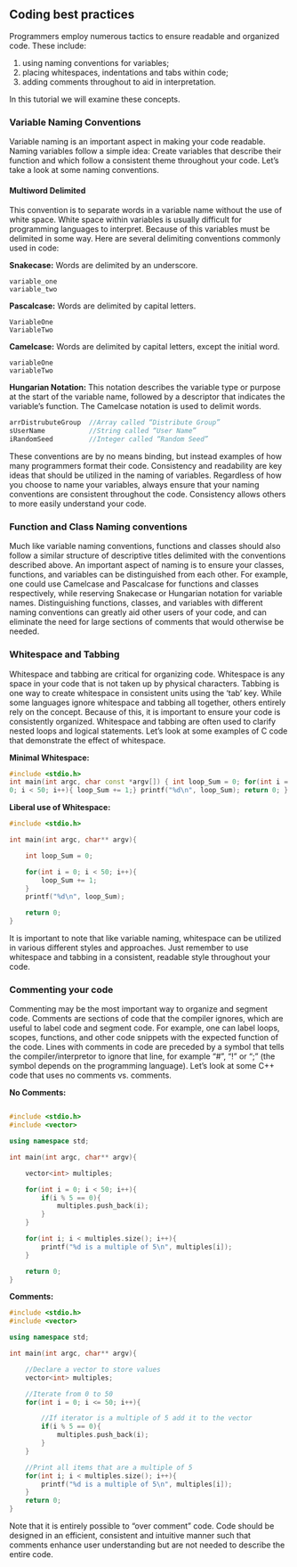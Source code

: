## Coding best practices

Programmers employ numerous tactics to ensure readable and organized
code. These include:

1. using naming conventions for variables;
2. placing whitespaces, indentations and tabs within code;
3. adding comments throughout to aid in interpretation.

In this tutorial we will examine these concepts.

### Variable Naming Conventions

Variable naming is an important aspect in making your code
readable. Naming variables follow a simple idea: Create variables that
describe their function and which follow a consistent theme throughout
your code. Let’s take a look at some naming conventions.

#### Multiword Delimited

This convention is to separate words in a variable name without the
use of white space. White space within variables is usually difficult
for programming languages to interpret. Because of this variables
must be delimited in some way. Here are several delimiting conventions
commonly used in code:  

__Snakecase:__ Words are delimited by an underscore.

```
variable_one
variable_two
```

__Pascalcase:__ Words are delimited by capital letters.

```
VariableOne
VariableTwo
```

__Camelcase:__ Words are delimited by capital letters, except the
initial word.

```
variableOne
variableTwo
```

__Hungarian Notation:__ This notation describes the variable type or purpose at the start of
the variable name, followed by a descriptor that indicates the
variable’s function. The Camelcase notation is used to delimit
words.

```c++
arrDistrubuteGroup  //Array called “Distribute Group”
sUserName           //String called “User Name”
iRandomSeed         //Integer called “Random Seed”
```

These conventions are by no means binding, but instead examples of how
many programmers format their code. Consistency and readability are
key ideas that should be utilized in the naming of variables.
Regardless of how you choose to name your variables, always ensure
that your naming conventions are consistent throughout the
code. Consistency allows others to more easily understand your code.

### Function and Class Naming conventions

Much like variable naming conventions, functions and classes should
also follow a similar structure of descriptive titles delimited with
the conventions described above. An important aspect of naming is to
ensure your classes, functions, and variables can be distinguished
from each other. For example, one could use Camelcase and Pascalcase
for functions and classes respectively, while reserving Snakecase or
Hungarian notation for variable names. Distinguishing functions,
classes, and variables with different naming conventions can greatly
aid other users of your code, and can eliminate the need for large
sections of comments that would otherwise be needed.

### Whitespace and Tabbing

Whitespace and tabbing are critical for organizing code. Whitespace is 
any space in your code that is not taken up by physical characters.
Tabbing is one way to create whitespace in consistent units using the ‘tab’ key. 
While some languages ignore whitespace and tabbing all together, others entirely rely on the concept.
Because of this, it is important to ensure your code is
consistently organized. Whitespace and tabbing are often used to clarify nested
loops and logical statements. Let’s look at some examples of C code
that demonstrate the effect of whitespace.

__Minimal Whitespace:__

```c++
#include <stdio.h>
int main(int argc, char const *argv[]) { int loop_Sum = 0; for(int i =
0; i < 50; i++){ loop_Sum += 1;} printf("%d\n", loop_Sum); return 0; }
```

__Liberal use of Whitespace:__

```c++
#include <stdio.h>

int main(int argc, char** argv){

    int loop_Sum = 0;

    for(int i = 0; i < 50; i++){
        loop_Sum += 1;
    }
    printf("%d\n", loop_Sum);

    return 0;
}
```

It is important to note that like variable naming, whitespace can be
utilized in various different styles and approaches. Just remember to
use whitespace and tabbing in a consistent, readable style
throughout your code.

### Commenting your code

Commenting may be the most important way to organize and segment
code. Comments are sections of code that the compiler ignores, 
which are useful to label code and segment code. For example, one can label loops,
scopes, functions, and other code snippets with the expected function of the code.
Lines with comments in code are preceded by a symbol that tells 
the compiler/interpretor to ignore that line, for example “#”, “!” or “;” (the symbol depends
on the programming language). Let’s look at some C++ code that uses no
comments vs. comments.

__No Comments:__

```c++

#include <stdio.h>
#include <vector>

using namespace std;

int main(int argc, char** argv){

    vector<int> multiples;

    for(int i = 0; i < 50; i++){
        if(i % 5 == 0){
            multiples.push_back(i);
        }
    }

    for(int i; i < multiples.size(); i++){
        printf("%d is a multiple of 5\n", multiples[i]);
    }

    return 0;
}
```

__Comments:__

```c++
#include <stdio.h>
#include <vector>

using namespace std;

int main(int argc, char** argv){

    //Declare a vector to store values
    vector<int> multiples;

    //Iterate from 0 to 50
    for(int i = 0; i <= 50; i++){

        //If iterator is a multiple of 5 add it to the vector
        if(i % 5 == 0){
            multiples.push_back(i);
        }
    }

    //Print all items that are a multiple of 5
    for(int i; i < multiples.size(); i++){
        printf("%d is a multiple of 5\n", multiples[i]);
    }
    return 0;
}
```

Note that it is entirely possible to “over comment” code. Code should
be designed in an efficient, consistent and intuitive manner such that
comments enhance user understanding but are not needed to describe the
entire code.
